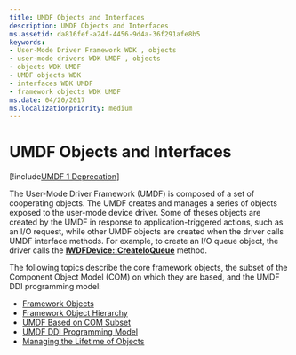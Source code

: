 ```yaml
---
title: UMDF Objects and Interfaces
description: UMDF Objects and Interfaces
ms.assetid: da816fef-a24f-4456-9d4a-36f291afe8b5
keywords:
- User-Mode Driver Framework WDK , objects
- user-mode drivers WDK UMDF , objects
- objects WDK UMDF
- UMDF objects WDK
- interfaces WDK UMDF
- framework objects WDK UMDF
ms.date: 04/20/2017
ms.localizationpriority: medium
---
```


# UMDF Objects and Interfaces


[!include[UMDF 1 Deprecation](../umdf-1-deprecation.md)]

The User-Mode Driver Framework (UMDF) is composed of a set of cooperating objects. The UMDF creates and manages a series of objects exposed to the user-mode device driver. Some of theses objects are created by the UMDF in response to application-triggered actions, such as an I/O request, while other UMDF objects are created when the driver calls UMDF interface methods. For example, to create an I/O queue object, the driver calls the [**IWDFDevice::CreateIoQueue**](https://docs.microsoft.com/windows-hardware/drivers/ddi/wudfddi/nf-wudfddi-iwdfdevice-createioqueue) method.

The following topics describe the core framework objects, the subset of the Component Object Model (COM) on which they are based, and the UMDF DDI programming model:

-   [Framework Objects](framework-objects.md)
-   [Framework Object Hierarchy](framework-object-hierarchy.md)
-   [UMDF Based on COM Subset](umdf-based-on-com-subset.md)
-   [UMDF DDI Programming Model](umdf-ddi-programming-model.md)
-   [Managing the Lifetime of Objects](managing-the-lifetime-of-objects.md)

 

 





